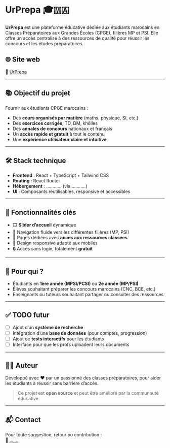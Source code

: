 # UrPrepa 🎓🇲🇦

**UrPrepa** est une plateforme éducative dédiée aux étudiants marocains en Classes Préparatoires aux Grandes Écoles (CPGE), filières MP et PSI. Elle offre un accès centralisé à des ressources de qualité pour réussir les concours et les études préparatoires.

## 🌐 Site web

🔗 [UrPrepa](http://ur-prepa.vercel.app)

---

## 📚 Objectif du projet

Fournir aux étudiants CPGE marocains :

- Des **cours organisés par matière** (maths, physique, SI, etc.)
- Des **exercices corrigés**, TD, DM, khôlles
- Des **annales de concours** nationaux et français
- Un **accès rapide et gratuit** à tout le contenu
- Une **expérience utilisateur claire et intuitive**

---

## 🛠️ Stack technique

- **Frontend** : React + TypeScript + Tailwind CSS
- **Routing** : React Router
- **Hébergement** : ............ (via ...........)
- **UI** : Composants réutilisables, responsive et accessibles

---

## 🚀 Fonctionnalités clés

- 🎞️ **Slider d’accueil** dynamique
- 🔎 Navigation fluide vers les différentes filières (MP, PSI)
- 📂 Pages dédiées avec **accès aux ressources classées**
- 📱 Design responsive adapté aux mobiles
- 🔒 Accès sans login, totalement **gratuit**

---

## 🧠 Pour qui ?

- Étudiants en **1ère année (MPSI/PCSI)** ou **2e année (MP/PSI)**
- Élèves souhaitant préparer les concours marocains (CNC, BCE, etc.)
- Enseignants ou tuteurs souhaitant partager ou consulter des ressources

---

## ✅ TODO futur

- [ ] Ajout d’un **système de recherche**
- [ ] Intégration d’une **base de données** (pour comptes, progression)
- [ ] Ajout de **tests interactifs** pour les étudiants
- [ ] Interface pour que les profs uploadent leurs documents

---

## 👨‍💻 Auteur

Développé avec ❤️ par un passionné des classes préparatoires, pour aider les étudiants à réussir sans barrière d’accès.

> Ce projet est **open source** et peut être amélioré par la communauté éducative.

---

## 📬 Contact

Pour toute suggestion, retour ou contribution :  
📧 [.......](mailto:contact@urschool.rf.gd)

